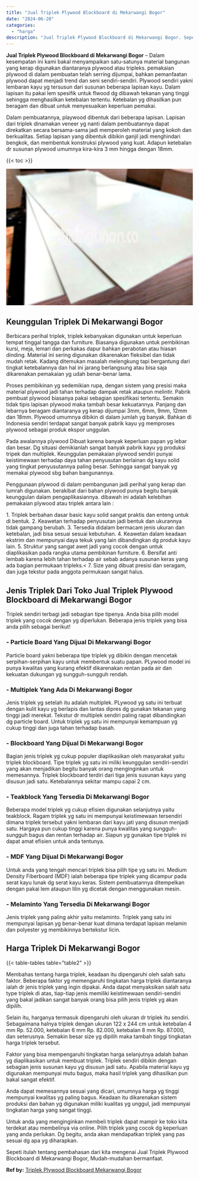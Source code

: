 ```yaml
---
title: "Jual Triplek Plywood Blockboard di Mekarwangi Bogor"
date: "2024-06-20"
categories: 
  - "harga"
description: "Jual Triplek Plywood Blockboard di Mekarwangi Bogor. Sepeti itulah tentang pembahasan dari kita mengenai Jual Triplek Plywood Blockboard di Mekarwangi Bogor,..."
---
```


**Jual Triplek Plywood Blockboard di Mekarwangi Bogor** – Dalam kesempatan ini kami bakal menyampaikan satu-satunya material bangunan yang kerap digunakan diantaranya plywood atau tripleks. pemakaian plywood di dalam pembuatan telah serring dijumpai, bahkan pemanfaatan plywood dapat menjadi trend dan seni sendiri-sendiri. Plywood sendiri yakni lembaran kayu yg tersusun dari susunan beberapa lapisan kayu. Dalam lapisan itu pakai lem spesifik untuk flwood dg dibawah tekanan yang tinggi sehingga menghasilkan ketebalan tertentu. Ketebalan yg dihasilkan pun beragam dan dibuat untuk menyesuaikan keperluan pemakai.

Dalam pembuatannya, playwood dibentuk dari beberapa lapisan. Lapisan dari triplek dinamakan veneer yg nanti dalam pembuatannya dapat direkatkan secara bersama-sama jadi memperoleh material yang kokoh dan berkualitas. Setiap lapisan yang dibentuk dibikin ganjil jadi menghindari bengkok, dan membentuk konstruksi plywood yang kuat. Adapun ketebalan dr susunan plywood umumnya kira-kira 3 mm hingga dengan 18mm.

{{< toc >}}

![Jual Triplek Plywood Blockboard di Mekarwangi Bogor](/images/jual-triplek-murah-43.png)

## Keunggulan Triplek Di Mekarwangi Bogor

Berbicara perihal triplek, triplek kebanyakan digunakan untuk keperluan tempat tinggal tangga dan furniture. Biasanya digunakan untuk pembikinan kursi, meja, lemari dan perkakas dapur bahkan perabotan atau hiasan dinding. Material ini sering digunakan dikarenakan fleksibel dan tidak mudah retak. Kadang ditemukan masalah melengkung tapi bergantung dari tingkat ketebalannya dan hal ini jarang berlangsung atau bisa saja dikarenakan pemakaian yg udah benar-benar lama.

Proses pembikinan yg sedemikian rupa, dengan sistem yang presisi maka material plywood jadi tahan terhadap dampak retak ataupun melintir. Pabrik pembuat plywood biasanya pakai sebagian spesifikasi tertentu. Semakin tidak tipis lapisan plywood maka tambah besar kekuatannya. Panjang dan lebarnya beragam diantaranya yg kerap dijumpai 3mm, 6mm, 9mm, 12mm dan 18mm. Plywood umumnya dibikin di dalam jumlah yg banyak. Bahkan di Indonesia sendiri terdapat sangat banyak pabrik kayu yg memproses plywood sebagai produk ekspor unggulan.

Pada awalannya plywood Dibuat karena banyak keperluan papan yg lebar dan besar. Dg situasi demikianlah sangat banyak pabrik kayu yg produksi tripek dan multiplek. Keunggulan pemakaian plywood sendiri punyai keistimewaan terhadap daya tahan penyusutan berlainan dg kayu solid yang tingkat penyusutannya paling besar. Sehingga sangat banyak yg memakai plywood sbg bahan bangunannya.

Penggunaan plywood di dalam pembangunan jadi perihal yang kerap dan lumrah digunakan. berakibat dari bahan plywood punya begitu banyak keunggulan dalam pengaplikasiannya. dibawah ini adalah kelebihan pemakaian plywood atau triplek antara lain :

1\. Triplek berbahan dasar basic kayu solid sangat praktis dan enteng untuk di bentuk. 2. Keawetan terhadap penyusutan jadi bentuk dan ukurannya tidak gampang berubah. 3. Tersedia didalam bermacam jenis ukuran dan ketebalan, jadi bisa sesuai sesuai kebutuhan. 4. Keawetan dalam keadaan ekstrim dan mempunyai daya tekuk yang lain dibandingkan dg produk kayu lain. 5. Struktur yang sangat awet jadi yang cocok dengan untuk diaplikasikan pada rangka utama pembikinan furniture. 6. Bersifat anti lembab karena lebih tahan terhadap air sebab adanya susunan keras yang ada bagian permukaan tripleks.< 7. Size yang dibuat presisi dan seragam, dan juga tekstur pada anggota permukaan sangat halus.

## Jenis Triplek Dari Toko Jual Triplek Plywood Blockboard di Mekarwangi Bogor

Triplek sendiri terbagi jadi sebagian tipe tipenya. Anda bisa pilih model triplek yang cocok dengan yg diperlukan. Beberapa jenis triplek yang bisa anda pilih sebagai berikut!

### \- Particle Board Yang Dijual Di Mekarwangi Bogor

Particle board yakni beberapa tipe triplek yg dibikin dengan mencetak serpihan-serpihan kayu untuk membentuk suatu papan. PLywood model ini punya kwalitas yang kurang efektif dikarenakan rentan pada air dan kekuatan dukungan yg sungguh-sungguh rendah.

### \- Multiplek Yang Ada Di Mekarwangi Bogor

Jenis triplek yg setelah itu adalah multiplek. PLywood yg satu ini terbuat dengan kulit kayu yg berlapis dan lantas dipres dg gunakan tekanan yang tinggi jadi merekat. Tekstur dr multiplek sendiri paling rapat dibandingkan dg particle board. Untuk triplek yg satu ini mempunyai kemampuan yg cukup tinggi dan juga tahan terhadap basah.

### \- Blockboard Yang Dijual Di Mekarwangi Bogor

Bagian jenis triplek yg cukup populer diaplikasikan oleh masyarakat yaitu triplek blockboard. Tipe triplek yg satu ini miliki keunggulan sendiri-sendiri yang akan menjadikan begitu banyak orang menginginkan untuk memesannya. Triplek blockboard terdiri dari tiga jenis susunan kayu yang disusun jadi satu. Ketebalannya sekitar mampu capai 2 cm.

### \- Teakblock Yang Tersedia Di Mekarwangi Bogor

Beberapa model triplek yg cukup efisien digunakan selanjutnya yaitu teakblock. Ragam triplek yg satu ini mempunyai keistimewaan tersendiri dimana triplek tersebut yakni lembaran dari kayu jati yang disusun menjadi satu. Hargaya pun cukup tinggi karena punya kwalitas yang sungguh-sungguh bagus dan rentan terhadap air. Siapun yg gunakan tipe triplek ini dapat amat efisien untuk anda tentunya.

### \- MDF Yang Dijual Di Mekarwangi Bogor

Untuk anda yang tengah mencari triplek bisa pilih tipe yg satu ini. Medium Density Fiberboard (MDF) ialah beberapa tipe triplek yang dicampur pada serat kayu lunak dg serat kayu keras. Sistem pembuatannya ditempelkan dengan pakai lem ataupun lilin yg dicetak dengan menggunakan mesin.

### \- Melaminto Yang Tersedia Di Mekarwangi Bogor

Jenis triplek yang paling akhir yaitu melaminto. Triplek yang satu ini mempunyai lapisan yg benar-benar kuat dimana terdapat lapisan melamin dan polyester yg membikinnya bertekstur licin.

## Harga Triplek Di Mekarwangi Bogor

{{< table-tables table="table2" >}}

Membahas tentang harga triplek, keadaan itu dipengaruhi oleh salah satu faktor. Beberapa faktor yg memengaruhi tingkatan harga triplek diantaranya ialah dr jenis triplek yang ingin dipakai. Anda dapat menyaksikan salah satu type triplek di atas, tiap-tiap jenis memiliki keistimewaan sendiri-sendiri yang bakal jadikan sangat banyak orang bisa pilih jenis triplek yg akan dipilih.

Selain itu, harganya termasuk dipengaruhi oleh ukuran dr triplek itu sendiri. Sebagaimana halnya triplek dengan ukuran 122 x 244 cm untuk ketebalan 4 mm Rp. 52.000, ketebalan 6 mm Rp. 82.000, ketebalan 8 mm Rp. 87.000, dan seterusnya. Semakin besar size yg dipilih maka tambah tinggi tingkatan harga triplek tersebut.

Faktor yang bisa mempengaruhi tingkatan harga selanjutnya adalah bahan yg diaplikasikan untuk membuat triplek. Triplek sendiri dibikin dengan sebagian jenis susunan kayu yg disusun jadi satu. Apabila material kayu yg digunakan mempunyai mutu bagus, maka hasil triplek yang dihasilkan pun bakal sangat efektif.

Anda dapat memesannya sesuai yang dicari, umumnya harga yg tinggi mempunyai kwalitas yg paling bagus. Keadaan itu dikarenakan sistem produksi dan bahan yg digunakan miliki kualitas yg unggul, jadi mempunyai tingkatan harga yang sangat tinggi.

Untuk anda yang menginginkan membeli triplek dapat mampir ke toko kita terdekat atau membelinya via online. Pilih triplek yang cocok dg keperluan yang anda perlukan. Dg begitu, anda akan mendapatkan triplek yang pas sesuai dg apa yg diharapkan.

Sepeti itulah tentang pembahasan dari kita mengenai Jual Triplek Plywood Blockboard di Mekarwangi Bogor, Mudah-mudahan bermanfaat.

**Ref by:** [Triplek Plywood Blockboard Mekarwangi Bogor](https://id.wikipedia.org/wiki/Triplek)
